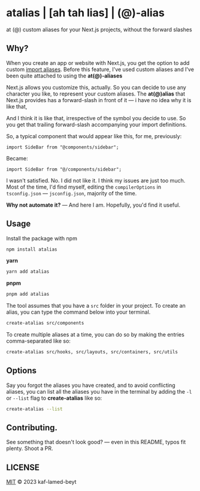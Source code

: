 # atalias | [ah tah lias] | (@)-alias

at (@) custom aliases for your Next.js projects, without the forward slashes

## Why?

When you create an app or website with Next.js, you get the option to add custom [import aliases](https://nextjs.org/docs/advanced-features/module-path-aliases). Before this feature, I've used custom aliases and I've been quite attached to using the **at(@)-aliases**

Next.js allows you customize this, actually. So you can decide to use any character you like, to represent your custom aliases. The **at(@)alias** that Next.js provides has a forward-slash in front of it &mdash; i have no idea why it is like that,

And I think it is like that, irrespective of the symbol you decide to use. So you get that trailing forward-slash accompanying your import definitions.

So, a typical component that would appear like this, for me, previously:

```tsx
import SideBar from "@components/sidebar";
```

Became:

```tsx
import SideBar from "@/components/sidebar";
```

I wasn't satisfied. No. I did not like it. I think my issues are just too much. Most of the time, I'd find myself, editing the `compilerOptions` in `tsconfig.json` &mdash; `jsconfig.json`, majority of the time.

**Why not automate it?** &mdash; And here I am. Hopefully, you'd find it useful.

## Usage

Install the package with npm

```bash
npm install atalias
```

**yarn**

```bash
yarn add atalias
```

**pnpm**

```bash
pnpm add atalias
```

The tool assumes that you have a `src` folder in your project. To create an alias, you can type the command below into your terminal.

```bash
create-atalias src/components
```

To create multiple aliases at a time, you can do so by making the entries comma-separated like so:

```bash
create-atalias src/hooks, src/layouts, src/containers, src/utils
```

## Options

Say you forgot the aliases you have created, and to avoid conflicting aliases, you can list all the aliases you have in the terminal by adding the `-l` or `--list` flag to **create-atalias** like so:

```bash
create-atalias --list
```

## Contributing.

See something that doesn't look good? &mdash; even in this README, typos fit plenty. Shoot a PR.

## LICENSE

[MIT](LICENSE) © 2023 kaf-lamed-beyt
